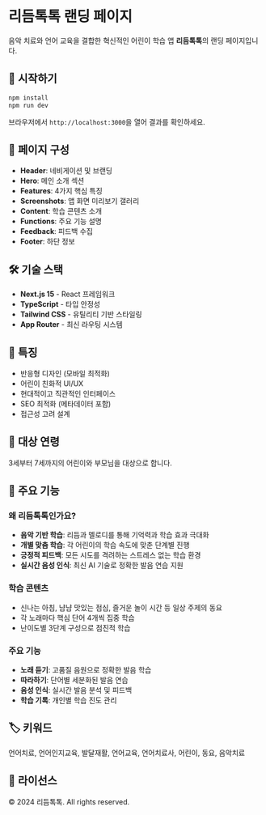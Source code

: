 # 리듬톡톡 랜딩 페이지

음악 치료와 언어 교육을 결합한 혁신적인 어린이 학습 앱 **리듬톡톡**의 랜딩 페이지입니다.

## 🚀 시작하기


```bash
npm install
npm run dev
```

브라우저에서 `http://localhost:3000`을 열어 결과를 확인하세요.

## 🎨 페이지 구성

- **Header**: 네비게이션 및 브랜딩
- **Hero**: 메인 소개 섹션  
- **Features**: 4가지 핵심 특징
- **Screenshots**: 앱 화면 미리보기 갤러리
- **Content**: 학습 콘텐츠 소개
- **Functions**: 주요 기능 설명
- **Feedback**: 피드백 수집
- **Footer**: 하단 정보

## 🛠 기술 스택

- **Next.js 15** - React 프레임워크
- **TypeScript** - 타입 안정성
- **Tailwind CSS** - 유틸리티 기반 스타일링
- **App Router** - 최신 라우팅 시스템

## 📝 특징

- 반응형 디자인 (모바일 최적화)
- 어린이 친화적 UI/UX
- 현대적이고 직관적인 인터페이스
- SEO 최적화 (메타데이터 포함)
- 접근성 고려 설계

## 🎯 대상 연령

3세부터 7세까지의 어린이와 부모님을 대상으로 합니다.

## 📱 주요 기능

### 왜 리듬톡톡인가요?
- **음악 기반 학습**: 리듬과 멜로디를 통해 기억력과 학습 효과 극대화
- **개별 맞춤 학습**: 각 어린이의 학습 속도에 맞춘 단계별 진행
- **긍정적 피드백**: 모든 시도를 격려하는 스트레스 없는 학습 환경
- **실시간 음성 인식**: 최신 AI 기술로 정확한 발음 연습 지원

### 학습 콘텐츠
- 신나는 아침, 냠냠 맛있는 점심, 즐거운 놀이 시간 등 일상 주제의 동요
- 각 노래마다 핵심 단어 4개씩 집중 학습
- 난이도별 3단계 구성으로 점진적 학습

### 주요 기능
- **노래 듣기**: 고품질 음원으로 정확한 발음 학습
- **따라하기**: 단어별 세분화된 발음 연습
- **음성 인식**: 실시간 발음 분석 및 피드백
- **학습 기록**: 개인별 학습 진도 관리

## 🏷️ 키워드

언어치료, 언어인지교육, 발달재활, 언어교육, 언어치료사, 어린이, 동요, 음악치료

## 📄 라이선스

© 2024 리듬톡톡. All rights reserved.
